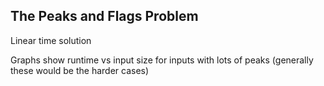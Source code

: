 ## The Peaks and Flags Problem

Linear time solution

Graphs show runtime vs input size for inputs with lots of peaks (generally these would be the harder cases)
